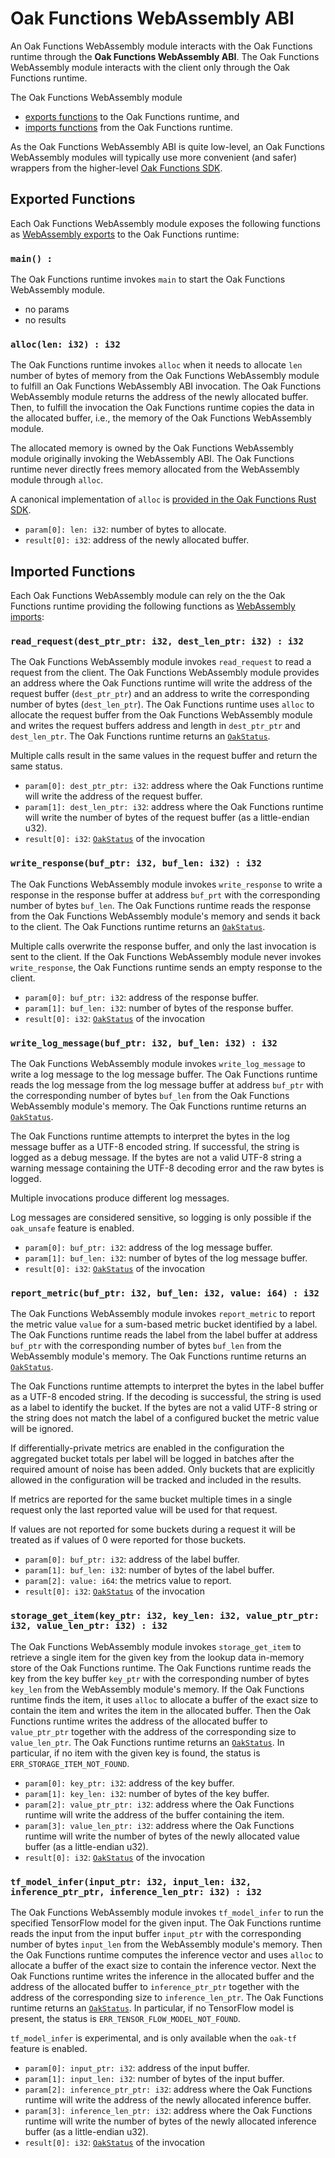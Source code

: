 # Oak Functions WebAssembly ABI

An Oak Functions WebAssembly module interacts with the Oak Functions runtime
through the **Oak Functions WebAssembly ABI**. The Oak Functions WebAssembly
module interacts with the client only through the Oak Functions runtime.

The Oak Functions WebAssembly module

- [exports functions](#exported-functions) to the Oak Functions runtime, and
- [imports functions](#imported-functions) from the Oak Functions runtime.

As the Oak Functions WebAssembly ABI is quite low-level, an Oak Functions
WebAssembly modules will typically use more convenient (and safer) wrappers from
the higher-level
[Oak Functions SDK](https://project-oak.github.io/oak/oak_functions/sdk/).

## Exported Functions

Each Oak Functions WebAssembly module exposes the following functions as
[WebAssembly exports](https://webassembly.github.io/spec/core/syntax/modules.html#exports)
to the Oak Functions runtime:

### `main() :`

The Oak Functions runtime invokes `main` to start the Oak Functions WebAssembly
module.

- no params
- no results

### `alloc(len: i32) : i32`

The Oak Functions runtime invokes `alloc` when it needs to allocate `len` number
of bytes of memory from the Oak Functions WebAssembly module to fulfill an Oak
Functions WebAssembly ABI invocation. The Oak Functions WebAssembly module
returns the address of the newly allocated buffer. Then, to fulfill the
invocation the Oak Functions runtime copies the data in the allocated buffer,
i.e., the memory of the Oak Functions WebAssembly module.

The allocated memory is owned by the Oak Functions WebAssembly module originally
invoking the WebAssembly ABI. The Oak Functions runtime never directly frees
memory allocated from the WebAssembly module through `alloc`.

A canonical implementation of `alloc` is
[provided in the Oak Functions Rust SDK](/oak_functions/sdk/oak_functions/src/lib.rs).

- `param[0]: len: i32`: number of bytes to allocate.
- `result[0]: i32`: address of the newly allocated buffer.

## Imported Functions

Each Oak Functions WebAssembly module can rely on the the Oak Functions runtime
providing the following functions as
[WebAssembly imports](https://webassembly.github.io/spec/core/syntax/modules.html#imports):

### `read_request(dest_ptr_ptr: i32, dest_len_ptr: i32) : i32`

The Oak Functions WebAssembly module invokes `read_request` to read a request
from the client. The Oak Functions WebAssembly module provides an address where
the Oak Functions runtime will write the address of the request buffer
(`dest_ptr_ptr`) and an address to write the corresponding number of bytes
(`dest_len_ptr`). The Oak Functions runtime uses `alloc` to allocate the request
buffer from the Oak Functions WebAssembly module and writes the request buffers
address and length in `dest_ptr_ptr` and `dest_len_ptr`. The Oak Functions
runtime returns an
[`OakStatus`](https://github.com/project-oak/oak/blob/main/oak_functions/proto/abi.proto).

Multiple calls result in the same values in the request buffer and return the
same status.

- `param[0]: dest_ptr_ptr: i32`: address where the Oak Functions runtime will
  write the address of the request buffer.
- `param[1]: dest_len_ptr: i32`: address where the Oak Functions runtime will
  write the number of bytes of the request buffer (as a little-endian u32).
- `result[0]: i32`:
  [`OakStatus`](https://github.com/project-oak/oak/blob/main/oak_functions/proto/abi.proto)
  of the invocation

### `write_response(buf_ptr: i32, buf_len: i32) : i32`

The Oak Functions WebAssembly module invokes `write_response` to write a
response in the response buffer at address `buf_prt` with the corresponding
number of bytes `buf_len`. The Oak Functions runtime reads the response from the
Oak Functions WebAssembly module's memory and sends it back to the client. The
Oak Functions runtime returns an
[`OakStatus`](https://github.com/project-oak/oak/blob/main/oak_functions/proto/abi.proto).

Multiple calls overwrite the response buffer, and only the last invocation is
sent to the client. If the Oak Functions WebAssembly module never invokes
`write_response`, the Oak Functions runtime sends an empty response to the
client.

- `param[0]: buf_ptr: i32`: address of the response buffer.
- `param[1]: buf_len: i32`: number of bytes of the response buffer.
- `result[0]: i32`:
  [`OakStatus`](https://github.com/project-oak/oak/blob/main/oak_functions/proto/abi.proto)
  of the invocation

### `write_log_message(buf_ptr: i32, buf_len: i32) : i32`

The Oak Functions WebAssembly module invokes `write_log_message` to write a log
message to the log message buffer. The Oak Functions runtime reads the log
message from the log message buffer at address `buf_ptr` with the corresponding
number of bytes `buf_len` from the Oak Functions WebAssembly module's memory.
The Oak Functions runtime returns an
[`OakStatus`](https://github.com/project-oak/oak/blob/main/oak_functions/proto/abi.proto).

The Oak Functions runtime attempts to interpret the bytes in the log message
buffer as a UTF-8 encoded string. If successful, the string is logged as a debug
message. If the bytes are not a valid UTF-8 string a warning message containing
the UTF-8 decoding error and the raw bytes is logged.

Multiple invocations produce different log messages.

Log messages are considered sensitive, so logging is only possible if the
`oak_unsafe` feature is enabled.

- `param[0]: buf_ptr: i32`: address of the log message buffer.
- `param[1]: buf_len: i32`: number of bytes of the log message buffer.
- `result[0]: i32`:
  [`OakStatus`](https://github.com/project-oak/oak/blob/main/oak_functions/proto/abi.proto)
  of the invocation

### `report_metric(buf_ptr: i32, buf_len: i32, value: i64) : i32`

The Oak Functions WebAssembly module invokes `report_metric` to report the
metric value `value` for a sum-based metric bucket identified by a label. The
Oak Functions runtime reads the label from the label buffer at address `buf_ptr`
with the corresponding number of bytes `buf_len` from the WebAssembly module's
memory. The Oak Functions runtime returns an
[`OakStatus`](https://github.com/project-oak/oak/blob/main/oak_functions/proto/abi.proto).

The Oak Functions runtime attempts to interpret the bytes in the label buffer as
a UTF-8 encoded string. If the decoding is successful, the string is used as a
label to identify the bucket. If the bytes are not a valid UTF-8 string or the
string does not match the label of a configured bucket the metric value will be
ignored.

If differentially-private metrics are enabled in the configuration the
aggregated bucket totals per label will be logged in batches after the required
amount of noise has been added. Only buckets that are explicitly allowed in the
configuration will be tracked and included in the results.

If metrics are reported for the same bucket multiple times in a single request
only the last reported value will be used for that request.

If values are not reported for some buckets during a request it will be treated
as if values of 0 were reported for those buckets.

- `param[0]: buf_ptr: i32`: address of the label buffer.
- `param[1]: buf_len: i32`: number of bytes of the label buffer.
- `param[2]: value: i64`: the metrics value to report.
- `result[0]: i32`:
  [`OakStatus`](https://github.com/project-oak/oak/blob/main/oak_functions/proto/abi.proto)
  of the invocation

### `storage_get_item(key_ptr: i32, key_len: i32, value_ptr_ptr: i32, value_len_ptr: i32) : i32`

The Oak Functions WebAssembly module invokes `storage_get_item` to retrieve a
single item for the given key from the lookup data in-memory store of the Oak
Functions runtime. The Oak Functions runtime reads the key from the key buffer
`key_ptr` with the corresponding number of bytes `key_len` from the WebAssembly
module's memory. If the Oak Functions runtime finds the item, it uses `alloc` to
allocate a buffer of the exact size to contain the item and writes the item in
the allocated buffer. Then the Oak Functions runtime writes the address of the
allocated buffer to `value_ptr_ptr` together with the address of the
corresponding size to `value_len_ptr`. The Oak Functions runtime returns an
[`OakStatus`](https://github.com/project-oak/oak/blob/main/oak_functions/proto/abi.proto).
In particular, if no item with the given key is found, the status is
`ERR_STORAGE_ITEM_NOT_FOUND`.

- `param[0]: key_ptr: i32`: address of the key buffer.
- `param[1]: key_len: i32`: number of bytes of the key buffer.
- `param[2]: value_ptr_ptr: i32`: address where the Oak Functions runtime will
  write the address of the buffer containing the item.
- `param[3]: value_len_ptr: i32`: address where the Oak Functions runtime will
  write the number of bytes of the newly allocated value buffer (as a
  little-endian u32).
- `result[0]: i32`:
  [`OakStatus`](https://github.com/project-oak/oak/blob/main/oak_functions/proto/abi.proto)
  of the invocation

### `tf_model_infer(input_ptr: i32, input_len: i32, inference_ptr_ptr, inference_len_ptr: i32) : i32`

The Oak Functions WebAssembly module invokes `tf_model_infer` to run the
specified TensorFlow model for the given input. The Oak Functions runtime reads
the input from the input buffer `input_ptr` with the corresponding number of
bytes `input_len` from the WebAssembly module's memory. Then the Oak Functions
runtime computes the inference vector and uses `alloc` to allocate a buffer of
the exact size to contain the inference vector. Next the Oak Functions runtime
writes the inference in the allocated buffer and the address of the allocated
buffer to `inference_ptr_ptr` together with the address of the corresponding
size to `inference_len_ptr`. The Oak Functions runtime returns an
[`OakStatus`](https://github.com/project-oak/oak/blob/main/oak_functions/proto/abi.proto).
In particular, if no TensorFlow model is present, the status is
`ERR_TENSOR_FLOW_MODEL_NOT_FOUND`.

`tf_model_infer` is experimental, and is only available when the `oak-tf`
feature is enabled.

- `param[0]: input_ptr: i32`: address of the input buffer.
- `param[1]: input_len: i32`: number of bytes of the input buffer.
- `param[2]: inference_ptr_ptr: i32`: address where the Oak Functions runtime
  will write the address of the newly allocated inference buffer.
- `param[3]: inference_len_ptr: i32`: address where the Oak Functions runtime
  will write the number of bytes of the newly allocated inference buffer (as a
  little-endian u32).
- `result[0]: i32`:
  [`OakStatus`](https://github.com/project-oak/oak/blob/main/oak_functions/proto/abi.proto)
  of the invocation
